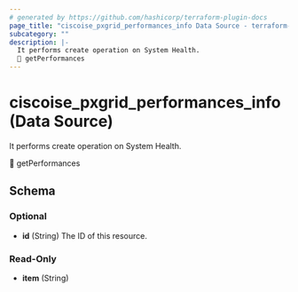 ```yaml
---
# generated by https://github.com/hashicorp/terraform-plugin-docs
page_title: "ciscoise_pxgrid_performances_info Data Source - terraform-provider-ciscoise"
subcategory: ""
description: |-
  It performs create operation on System Health.
  🚧 getPerformances
---
```


# ciscoise_pxgrid_performances_info (Data Source)

It performs create operation on System Health.

🚧 getPerformances



<!-- schema generated by tfplugindocs -->
## Schema

### Optional

- **id** (String) The ID of this resource.

### Read-Only

- **item** (String)


